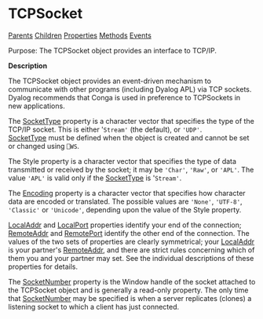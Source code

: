 




<h1 class="heading"><span class="name">TCPSocket</span></h1>

[Parents](../ParentLists/TCPSocket.htm) [Children](../ChildLists/TCPSocket.htm) [Properties](../PropLists/TCPSocket.htm) [Methods](../MethodLists/TCPSocket.htm) [Events](../EventLists/TCPSocket.htm)


Purpose: The TCPSocket object provides an interface to TCP/IP.


**Description**


The TCPSocket object provides an event-driven mechanism to communicate with
other programs (including Dyalog APL) via TCP sockets. Dyalog recommends that Conga is used in preference to TCPSockets in new applications.



The [SocketType](../a-z/sockettype.md) property is a
character vector that specifies the type of the TCP/IP socket. This is either '`Stream'` (the
default), or `'UDP'`. [SocketType](../a-z/sockettype.md) must be defined when the object is created and cannot be set or changed using `⎕WS`.


The Style property is a character vector that specifies the type of data
transmitted or received by the socket; it may be `'Char'`,
`'Raw'`, or `'APL'`.
The value `'APL'` is valid only if the [SocketType](../a-z/sockettype.md) is '`Stream'`.


The [Encoding](../a-z/encoding.md) property is a character
vector that specifies how character data are encoded or translated. The possible
values are `'None'`, `'UTF-8'`, `'Classic'`
or `'Unicode'`, depending upon the value of the Style
property.


[LocalAddr](../a-z/localaddr.md) and [LocalPort](../a-z/localport.md) properties identify your end of the connection; [RemoteAddr](../a-z/remoteaddr.md) and [RemotePort](../a-z/remoteport.md) identify the other end of
the connection. The values of the two sets of properties are clearly
symmetrical; your [LocalAddr](../a-z/localaddr.md) is your
partner's [RemoteAddr](../a-z/remoteaddr.md), and there are
strict rules concerning which of them you and your partner may set. See the
individual descriptions of these properties for details.


The [SocketNumber](../a-z/socketnumber.md) property is the
Window handle of the socket attached to the TCPSocket object and is generally a
read-only property. The only time that [SocketNumber](../a-z/socketnumber.md) may be specified is when a server replicates (clones) a listening socket to
which a client has just connected.


